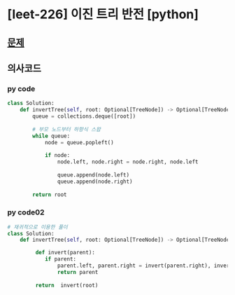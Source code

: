 # [leet-226] 이진 트리 반전 [python]

## [문제](https://leetcode.com/problems/invert-binary-tree/) 

## 의사코드

### py code
```py
class Solution:
    def invertTree(self, root: Optional[TreeNode]) -> Optional[TreeNode]:
        queue = collections.deque([root])
        
        # 부모 노드부터 하향식 스왑
        while queue:
            node = queue.popleft()
            
            if node:
                node.left, node.right = node.right, node.left
                
                queue.append(node.left)
                queue.append(node.right)
        
        return root
```

### py code02

```py
# 재귀적으로 이용한 풀이
class Solution:
    def invertTree(self, root: Optional[TreeNode]) -> Optional[TreeNode]:

         def invert(parent):
            if parent:
                parent.left, parent.right = invert(parent.right), invert(parent.left)
                return parent
        
         return  invert(root)
```